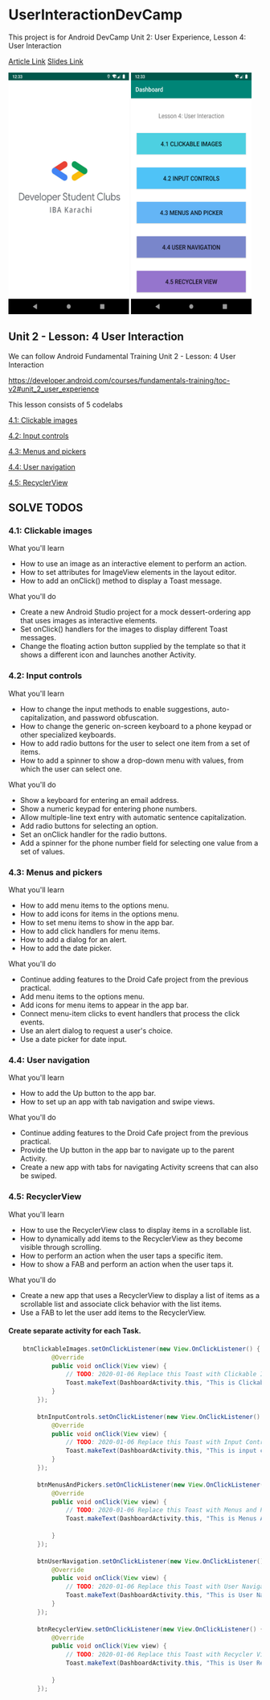 # UserInteractionDevCamp
This project is for Android DevCamp Unit 2: User Experience, Lesson 4: User Interaction

[Article Link](https://medium.com/@hamzaahmedkhan/android-user-interaction-215004476887) 
[Slides Link](https://docs.google.com/presentation/d/1euBgVZkBx5YnlQpC6mQqEfu05J3ecbMXGozNkBawnhI/edit#slide=id.g6d2a5c9ae1_0_139)

<img src='images/sc2.png' height=480 width=240 />           <img src='images/sc1.png' height=480 width=240 />


## Unit 2 - Lesson: 4 User Interaction
We can follow Android Fundamental Training Unit 2 - Lesson: 4 User Interaction


https://developer.android.com/courses/fundamentals-training/toc-v2#unit_2_user_experience
 

This lesson consists of 5 codelabs

[4.1: Clickable images](https://codelabs.developers.google.com/codelabs/android-training-clickable-images/index.html?index=..%2F..%2Fandroid-training#0)

[4.2: Input controls](https://codelabs.developers.google.com/codelabs/android-training-input-controls/index.html?index=..%2F..%2Fandroid-training#0)

[4.3: Menus and pickers](https://codelabs.developers.google.com/codelabs/android-training-menus-and-pickers/index.html?index=..%2F..%2Fandroid-training#0)

[4.4: User navigation](https://codelabs.developers.google.com/codelabs/android-training-provide-user-navigation/index.html?index=..%2F..%2Fandroid-training#0)

[4.5: RecyclerView](https://codelabs.developers.google.com/codelabs/android-training-create-recycler-view/index.html?index=..%2F..%2Fandroid-training#0)



## SOLVE TODOS



### 4.1: Clickable images

What you'll learn
- How to use an image as an interactive element to perform an action.
- How to set attributes for ImageView elements in the layout editor.
- How to add an onClick() method to display a Toast message.

What you'll do
- Create a new Android Studio project for a mock dessert-ordering app that uses images as interactive elements.
- Set onClick() handlers for the images to display different Toast messages.
- Change the floating action button supplied by the template so that it shows a different icon and launches another Activity.



### 4.2: Input controls

What you'll learn
- How to change the input methods to enable suggestions, auto-capitalization, and password obfuscation.
- How to change the generic on-screen keyboard to a phone keypad or other specialized keyboards.
- How to add radio buttons for the user to select one item from a set of items.
- How to add a spinner to show a drop-down menu with values, from which the user can select one.
    
What you'll do
- Show a keyboard for entering an email address.
- Show a numeric keypad for entering phone numbers.
- Allow multiple-line text entry with automatic sentence capitalization.
- Add radio buttons for selecting an option.
- Set an onClick handler for the radio buttons.
- Add a spinner for the phone number field for selecting one value from a set of values.



### 4.3: Menus and pickers

What you'll learn
- How to add menu items to the options menu.
- How to add icons for items in the options menu.
- How to set menu items to show in the app bar.
- How to add click handlers for menu items.
- How to add a dialog for an alert.
- How to add the date picker.

What you'll do
- Continue adding features to the Droid Cafe project from the previous practical.
- Add menu items to the options menu.
- Add icons for menu items to appear in the app bar.
- Connect menu-item clicks to event handlers that process the click events.
- Use an alert dialog to request a user's choice.
- Use a date picker for date input.



### 4.4: User navigation

What you'll learn
- How to add the Up button to the app bar.
- How to set up an app with tab navigation and swipe views.

What you'll do
- Continue adding features to the Droid Cafe project from the previous practical.
- Provide the Up button in the app bar to navigate up to the parent Activity.
- Create a new app with tabs for navigating Activity screens that can also be swiped.



### 4.5: RecyclerView

What you'll learn
- How to use the RecyclerView class to display items in a scrollable list.
- How to dynamically add items to the RecyclerView as they become visible through scrolling.
- How to perform an action when the user taps a specific item.
- How to show a FAB and perform an action when the user taps it.

What you'll do
- Create a new app that uses a RecyclerView to display a list of items as a scrollable list and associate click behavior with the list items.
- Use a FAB to let the user add items to the RecyclerView.



#### Create separate activity for each Task.

```java
    btnClickableImages.setOnClickListener(new View.OnClickListener() {
            @Override
            public void onClick(View view) {
                // TODO: 2020-01-06 Replace this Toast with Clickable Images lesson
                Toast.makeText(DashboardActivity.this, "This is Clickable images", Toast.LENGTH_SHORT).show();
            }
        });

        btnInputControls.setOnClickListener(new View.OnClickListener() {
            @Override
            public void onClick(View view) {
                // TODO: 2020-01-06 Replace this Toast with Input Control lesson
                Toast.makeText(DashboardActivity.this, "This is input controls", Toast.LENGTH_SHORT).show();
            }
        });

        btnMenusAndPickers.setOnClickListener(new View.OnClickListener() {
            @Override
            public void onClick(View view) {
                // TODO: 2020-01-06 Replace this Toast with Menus and Pickers lesson
                Toast.makeText(DashboardActivity.this, "This is Menus And Pickers", Toast.LENGTH_SHORT).show();

            }
        });

        btnUserNavigation.setOnClickListener(new View.OnClickListener() {
            @Override
            public void onClick(View view) {
                // TODO: 2020-01-06 Replace this Toast with User Navigation lesson
                Toast.makeText(DashboardActivity.this, "This is User Navigation", Toast.LENGTH_SHORT).show();
            }
        });

        btnRecyclerView.setOnClickListener(new View.OnClickListener() {
            @Override
            public void onClick(View view) {
                // TODO: 2020-01-06 Replace this Toast with Recycler View lesson
                Toast.makeText(DashboardActivity.this, "This is User Recycler View", Toast.LENGTH_SHORT).show();
                
            }
        });
```

